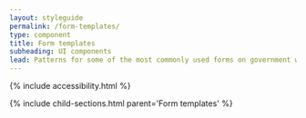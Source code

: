 ```yaml
---
layout: styleguide
permalink: /form-templates/
type: component
title: Form templates
subheading: UI components
lead: Patterns for some of the most commonly used forms on government websites
---
```


{% include accessibility.html %}

{% include child-sections.html parent='Form templates' %}
